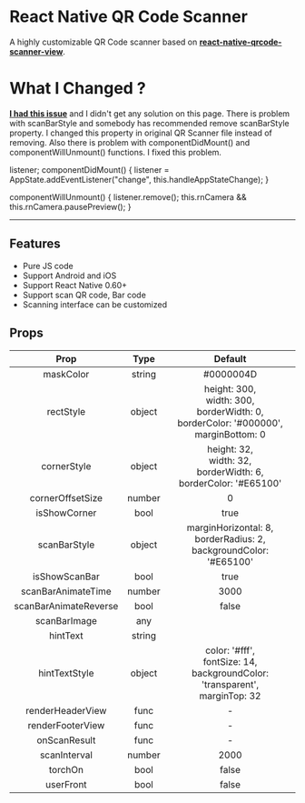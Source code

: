 # React Native QR Code Scanner

A highly customizable QR Code scanner based on  **[react-native-qrcode-scanner-view](https://github.com/MarnoDev/react-native-qrcode-scanner-view)**.

# What I Changed ?

**[I had this issue](https://github.com/MarnoDev/react-native-qrcode-scanner-view/issues/72)** and I didn't get any solution on this page.
There is problem with scanBarStyle and somebody has recommended remove scanBarStyle property. I changed this property in original QR Scanner file instead of removing.
Also there is problem with componentDidMount() and componentWillUnmount() functions. I fixed this problem.

  listener;
  componentDidMount() {
    listener = AppState.addEventListener("change", this.handleAppStateChange);
  }

  componentWillUnmount() {
    listener.remove();
    this.rnCamera && this.rnCamera.pausePreview();
  }
  
---

## Features

- Pure JS code
- Support Android and iOS
- Support React Native 0.60+
- Support scan QR code, Bar code
- Scanning interface can be customized

## Props

|Prop|Type|Default|
| :-------------------: | :----: | :----------------------------------------------------------------------------------------------: |
|       maskColor       | string |                                            #0000004D                                             | 
|       rectStyle       | object | height: 300, <br>width: 300, <br>borderWidth: 0, <br>borderColor: '#000000', <br>marginBottom: 0 | 
|      cornerStyle      | object |            height: 32, <br>width: 32, <br>borderWidth: 6, <br>borderColor: '#E65100'             | 
|   cornerOffsetSize    | number |                                                0                                                 | 
|     isShowCorner      |  bool  |                                               true                                               | 
|     scanBarStyle      | object |             marginHorizontal: 8, <br>borderRadius: 2, <br>backgroundColor: '#E65100'             | 
|     isShowScanBar     |  bool  |                                               true                                               | 
|  scanBarAnimateTime   | number |                                               3000                                               | 
| scanBarAnimateReverse |  bool  |                                              false                                               | 
|     scanBarImage      |  any   |                                                                                                  | 
|       hintText        | string |                                                                                                  | 
|     hintTextStyle     | object |      color: '#fff', <br>fontSize: 14, <br>backgroundColor: 'transparent', <br>marginTop: 32      | 
|   renderHeaderView    |  func  |                                                -                                                 | 
|   renderFooterView    |  func  |                                                -                                                 | 
|     onScanResult      |  func  |                                                -                                                 | 
|     scanInterval      | number |                                               2000                                               | 
|        torchOn        |  bool  |                                              false                                               | 
|       userFront       |  bool  |                                              false                                               | 
